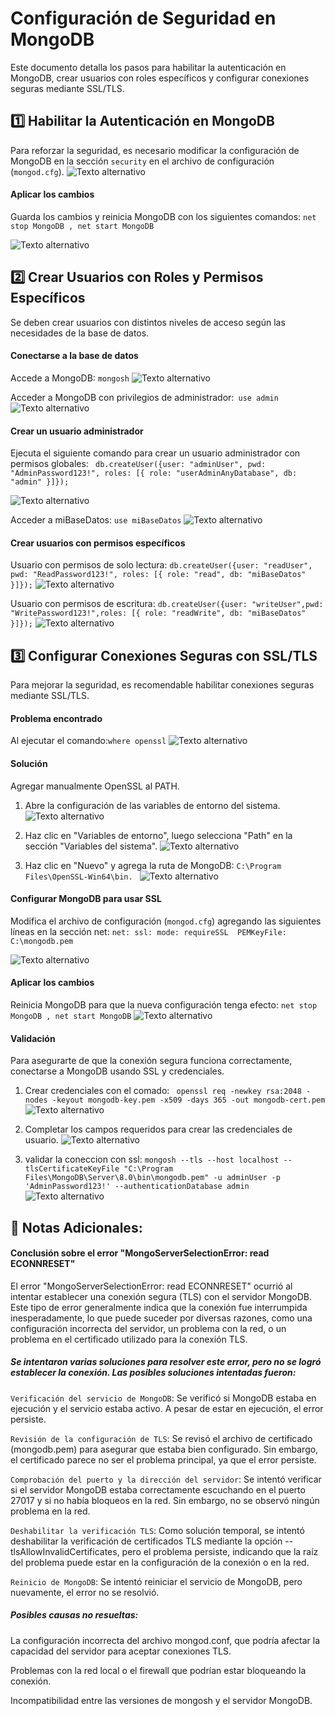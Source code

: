 # Configuración de Seguridad en MongoDB

Este documento detalla los pasos para habilitar la autenticación en MongoDB, crear usuarios con roles específicos y configurar conexiones seguras mediante SSL/TLS.

## 1️⃣ Habilitar la Autenticación en MongoDB

Para reforzar la seguridad, es necesario modificar la configuración de MongoDB en la sección `security` en el  archivo de configuración (`mongod.cfg`).
![Texto alternativo](/asset/cfgConfIncio.png)

#### Aplicar los cambios
Guarda los cambios y reinicia MongoDB con los siguientes comandos: ```net stop MongoDB ,
net start MongoDB```

![Texto alternativo](/asset/detener%20y%20iniciar(2).png)

## 2️⃣ Crear Usuarios con Roles y Permisos Específicos

Se deben crear usuarios con distintos niveles de acceso según las necesidades de la base de datos.
#### Conectarse a la base de datos
Accede a MongoDB: ```mongosh```
![Texto alternativo](/asset/mongosh(3).png)

Acceder a MongoDB con privilegios de administrador:``` use admin```
![Texto alternativo](/asset/use%20admin(4.1).png)

#### Crear un usuario administrador

Ejecuta el siguiente comando para crear un usuario administrador con permisos globales: ``` db.createUser({user: "adminUser", pwd: "AdminPassword123!", roles: [{ role: "userAdminAnyDatabase", db: "admin" }]});```

![Texto alternativo](/asset/CreateUser(5).png)

Acceder a miBaseDatos: ```use miBaseDatos```
![Texto alternativo](/asset/UseMibase(5).png)


#### Crear usuarios con permisos específicos

Usuario con permisos de solo lectura: ```db.createUser({user: "readUser", pwd: "ReadPassword123!", roles: [{ role: "read", db: "miBaseDatos" }]});```
![Texto alternativo](/asset/createRead(6).png)

Usuario con permisos de escritura: ```db.createUser({user: "writeUser",pwd: "WritePassword123!",roles: [{ role: "readWrite", db: "miBaseDatos" }]});```
![Texto alternativo](/asset/UserWrite(7).png)



## 3️⃣ Configurar Conexiones Seguras con SSL/TLS

Para mejorar la seguridad, es recomendable habilitar conexiones seguras mediante SSL/TLS.

#### Problema encontrado

Al ejecutar el comando:```where openssl```
![Texto alternativo](/asset/ErrorOpenSSL.png)

#### Solución
Agregar manualmente OpenSSL al PATH.

1. Abre la configuración de las variables de entorno del sistema.
![Texto alternativo](/asset/Entorno(1).png)

2. Haz clic en "Variables de entorno", luego selecciona "Path" en la sección "Variables del sistema".
![Texto alternativo](/asset/phat.png)

3. Haz clic en "Nuevo" y agrega la ruta de MongoDB:  ```C:\Program Files\OpenSSL-Win64\bin. ```
![Texto alternativo](/asset/AgreEntorno.png)

#### Configurar MongoDB para usar SSL
Modifica el archivo de configuración (`mongod.cfg`) agregando las siguientes líneas en la sección net: ```net: ssl: mode: requireSSL 
PEMKeyFile: C:\mongodb.pem```

![Texto alternativo](/asset/LicenciasSSL.png)

#### Aplicar los cambios
Reinicia MongoDB para que la nueva configuración tenga efecto: ```net stop MongoDB ,
net start MongoDB```
![Texto alternativo](/asset/reiniciar(8).png)


#### Validación
Para asegurarte de que la conexión segura funciona correctamente, conectarse a MongoDB usando SSL y credenciales.

1. Crear credenciales con el comado: ``` openssl req -newkey rsa:2048 -nodes -keyout mongodb-key.pem -x509 -days 365 -out mongodb-cert.pem```
![Texto alternativo](/asset/CrearCredencial.png)

2. Completar los campos requeridos para crear las credenciales de usuario.
![Texto alternativo](/asset/RellanarCredencial.png)

3. validar la coneccion con ssl:  ```mongosh --tls --host localhost --tlsCertificateKeyFile "C:\Program Files\MongoDB\Server\8.0\bin\mongodb.pem" -u adminUser -p 'AdminPassword123!' --authenticationDatabase admin```
![Texto alternativo](/asset/validacionError.png)

## 📌 Notas Adicionales:

#### Conclusión sobre el error "MongoServerSelectionError: read ECONNRESET"

El error "MongoServerSelectionError: read ECONNRESET" ocurrió al intentar establecer una conexión segura (TLS) con el servidor MongoDB. Este tipo de error generalmente indica que la conexión fue interrumpida inesperadamente, lo que puede suceder por diversas razones, como una configuración incorrecta del servidor, un problema con la red, o un problema en el certificado utilizado para la conexión TLS.

##### Se intentaron varias soluciones para resolver este error, pero no se logró establecer la conexión. Las posibles soluciones intentadas fueron:

```Verificación del servicio de MongoDB```: Se verificó si MongoDB estaba en ejecución y el servicio estaba activo. A pesar de estar en ejecución, el error persiste.

```Revisión de la configuración de TLS```: Se revisó el archivo de certificado (mongodb.pem) para asegurar que estaba bien configurado. Sin embargo, el certificado parece no ser el problema principal, ya que el error persiste.

```Comprobación del puerto y la dirección del servidor```: Se intentó verificar si el servidor MongoDB estaba correctamente escuchando en el puerto 27017 y si no había bloqueos en la red. Sin embargo, no se observó ningún problema en la red.

```Deshabilitar la verificación TLS```: Como solución temporal, se intentó deshabilitar la verificación de certificados TLS mediante la opción --tlsAllowInvalidCertificates, pero el problema persiste, indicando que la raíz del problema puede estar en la configuración de la conexión o en la red.

```Reinicio de MongoDB```: Se intentó reiniciar el servicio de MongoDB, pero nuevamente, el error no se resolvió.

##### Posibles causas no resueltas:

La configuración incorrecta del archivo mongod.conf, que podría afectar la capacidad del servidor para aceptar conexiones TLS.

Problemas con la red local o el firewall que podrían estar bloqueando la conexión.

Incompatibilidad entre las versiones de mongosh y el servidor MongoDB.

